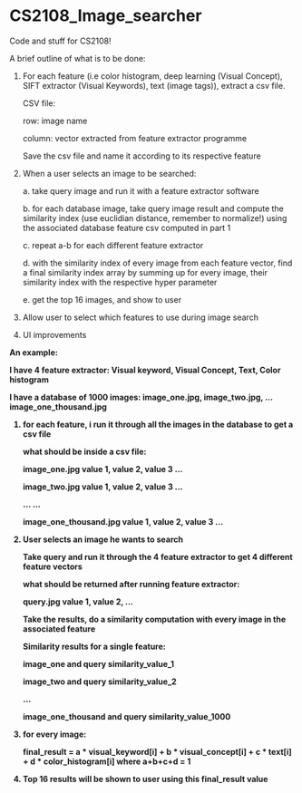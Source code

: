 # CS2108_Image_searcher
Code and stuff for CS2108!

A brief outline of what is to be done:

 1. For each feature (i.e color histogram, deep learning (Visual Concept), SIFT extractor (Visual Keywords), text (image tags)),
    extract a csv file. 
    
    CSV file:
    
    row: image name
    
    column: vector extracted from feature extractor programme
   
    Save the csv file and name it according to its respective feature
    
 2. When a user selects an image to be searched:

      a. take query image and run it with a feature extractor software
      
      b. for each database image, take query image result and compute the similarity index (use euclidian distance, remember to normalize!) using the associated database feature csv computed in part 1
      
      c. repeat a-b for each different feature extractor
      
      d. with the similarity index of every image from each feature vector, find a final similarity index array by summing up
         for every image, their similarity index with the respective hyper parameter
         
      e. get the top 16 images, and show to user

 3. Allow user to select which features to use during image search

 4. UI improvements
  
  <b>An example:<b>
  
  I have 4 feature extractor: Visual keyword, Visual Concept, Text, Color histogram
  
  I have a database of 1000 images: image_one.jpg, image_two.jpg, ... image_one_thousand.jpg
  
  1. for each feature, i run it through all the images in the database to get a csv file
     
     what should be inside a csv file:
     
     image_one.jpg    value 1, value 2, value 3 ...
     
     image_two.jpg    value 1, value 2, value 3 ...
     
     ...              ...
     
     image_one_thousand.jpg   value 1, value 2, value 3 ...
  
  2. User selects an image he wants to search
  
     Take query and run it through the 4 feature extractor to get 4 different feature vectors
     
     what should be returned after running feature extractor:
     
     query.jpg    value 1, value 2, ...
     
     Take the results, do a similarity computation with every image in the associated feature
     
     Similarity results for a single feature:
     
     image_one and query    similarity_value_1
     
     image_two and query    similarity_value_2

     ...

     image_one_thousand and query    similarity_value_1000
  
  3. for every image:
  
     final_result = a * visual_keyword[i] + b * visual_concept[i] + c * text[i] + d * color_histogram[i]
     where a+b+c+d = 1
     
  4. Top 16 results will be shown to user using this final_result value
